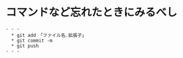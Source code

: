 # コマンドなど忘れたときにみるべし

    - - -
      * git add　「ファイル名.拡張子」
      * git commit -m
      * git push
    - - -
